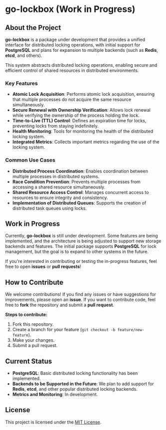 # go-lockbox (Work in Progress)

## About the Project

**go-lockbox** is a package under development that provides a unified interface for distributed locking operations, with initial support for **PostgreSQL** and plans for expansion to multiple backends (such as **Redis**, **etcd**, and others).

This system abstracts distributed locking operations, enabling secure and efficient control of shared resources in distributed environments.

### Key Features

- **Atomic Lock Acquisition**: Performs atomic lock acquisition, ensuring that multiple processes do not acquire the same resource simultaneously.
- **Secure Renewal with Ownership Verification**: Allows lock renewal while verifying the ownership of the process holding the lock.
- **Time-to-Live (TTL) Control**: Defines an expiration time for locks, preventing locks from staying indefinitely.
- **Health Monitoring**: Tools for monitoring the health of the distributed locking system.
- **Integrated Metrics**: Collects important metrics regarding the use of the locking system.

### Common Use Cases

- **Distributed Process Coordination**: Enables coordination between multiple processes in distributed systems.
- **Race Condition Prevention**: Prevents multiple processes from accessing a shared resource simultaneously.
- **Shared Resource Access Control**: Manages concurrent access to resources to ensure integrity and consistency.
- **Implementation of Distributed Queues**: Supports the creation of distributed task queues using locks.

## Work in Progress

Currently, **go-lockbox** is still under development. Some features are being implemented, and the architecture is being adjusted to support new storage backends and features. The initial package supports **PostgreSQL** for lock management, but the goal is to expand to other systems in the future.

If you're interested in contributing or testing the in-progress features, feel free to open **issues** or **pull requests**!

## How to Contribute

We welcome contributions! If you find any issues or have suggestions for improvements, please open an **issue**. If you want to contribute code, feel free to **fork** the repository and submit a **pull request**.

**Steps to contribute:**

1. Fork this repository.
2. Create a branch for your feature (`git checkout -b feature/new-feature`).
3. Make your changes.
4. Submit a pull request.

## Current Status

- **PostgreSQL**: Basic distributed locking functionality has been implemented.
- **Backends to be Supported in the Future**: We plan to add support for **Redis**, **etcd**, and other popular distributed locking backends.
- **Metrics and Monitoring**: In development.

## License

This project is licensed under the [MIT License](LICENSE).